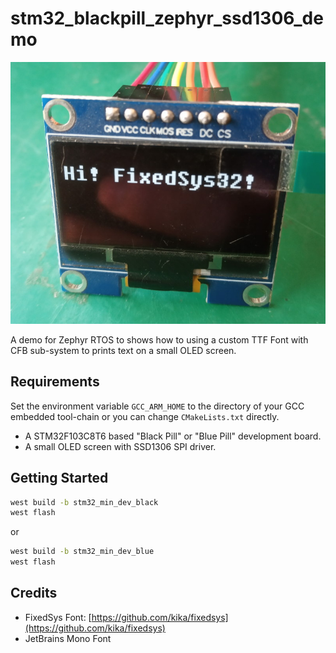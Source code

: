 # stm32_blackpill_zephyr_ssd1306_demo

![Image1](docs/demo1.jpg)


A demo for Zephyr RTOS to shows how to using a custom TTF Font with CFB sub-system to prints text on a small OLED screen.


## Requirements

Set the environment variable `GCC_ARM_HOME` to the directory of your GCC embedded tool-chain or you can change `CMakeLists.txt` directly.

* A STM32F103C8T6 based "Black Pill" or "Blue Pill" development board.
* A small OLED screen with SSD1306 SPI driver.

## Getting Started

```cmd
west build -b stm32_min_dev_black
west flash
```

or 

```cmd
west build -b stm32_min_dev_blue
west flash
```

## Credits

* FixedSys Font: [https://github.com/kika/fixedsys](https://github.com/kika/fixedsys)
* JetBrains Mono Font